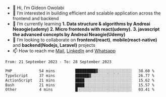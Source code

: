 - 👋 Hi, I’m Gideon Owolabi
- 👀 I’m interested in building efficient and scalable application across the frontend and backend
- 🌱 I’m currently learning <b>1. Data structure & algorithms by Andreai Neaogie(udemy)</b> <b>2. Micro frontends with react(udemy).</b>  <b>3. javascript the advanced concepts by Andreai Neaogie(Udemy)</b>
- 💞️ I’m looking to collaborate on <b>frontend(react)</b>, <b>mobile(react-native)</b> and <b>backend(Nodejs, Laravel)</b> projects
- 📫 How to reach me <a href="mailto:gideoniyin2021@gmail.com">Mail</a>, <a href="https://www.linkedin.com/in/gideon-owolabi-9b667a232/">LinkedIn</a> and <a href="https://wa.me/2348055377085">Whatsapp</a>

<!---
gude1/gude1 is a ✨ special ✨ repository because its `README.md` (this file) appears on your GitHub profile.
You can click the Preview link to take a look at your changes.
--->

<!--START_SECTION:waka-->

```txt
From: 21 September 2023 - To: 28 September 2023

PHP            54 mins         █████████▓░░░░░░░░░░░░░░░   38.60 %
TypeScript     37 mins         ██████▓░░░░░░░░░░░░░░░░░░   26.77 %
ActionScript   21 mins         ████░░░░░░░░░░░░░░░░░░░░░   15.62 %
Bash           21 mins         ████░░░░░░░░░░░░░░░░░░░░░   15.57 %
Other          4 mins          █░░░░░░░░░░░░░░░░░░░░░░░░   03.41 %
```

<!--END_SECTION:waka-->
